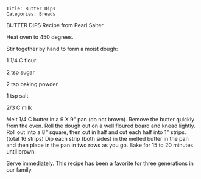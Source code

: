 ~~~ recipe-info
Title: Butter Dips
Categories: Breads
~~~

BUTTER  DIPS    Recipe from Pearl Salter

Heat oven to 450 degrees.

Stir together by hand to form a moist dough:

1 1/4 C flour

2 tsp sugar

2 tsp baking powder

1 tsp salt

2/3 C milk

Melt 1/4 C butter in a 9 X 9" pan (do not brown).  Remove the butter quickly from the oven.  Roll
the dough out on a well floured board and knead lightly.  Roll out into a  8" square, then cut in
half and cut each half into 1" strips.  (total 16 strips)  Dip each strip (both sides) in the
melted butter in the pan and then place in the pan in two rows as you go.  Bake for 15 to 20 minutes
until brown.

Serve immediately.  This recipe has been a favorite for three generations in our family.
